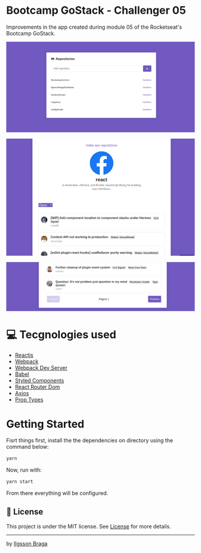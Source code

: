 # Bootcamp GoStack - Challenger 05

Improvements in the app created during module 05 of the Rocketseat's Bootcamp GoStack.

<img src=".github/img01.png" /> <br/>

<img src=".github/img02.png" /> <br/>

<img src=".github/img05.png" /> <br/>

# :computer: Tecgnologies used

<ul>
  <li><a href="https://reactjs.org/">Reactjs</a></li>
  <li><a href="https://webpack.js.org/">Webpack</a></li>
  <li><a href="https://github.com/webpack/webpack-dev-server">Webpack Dev Server</a></li>
  <li><a href="https://babeljs.io/">Babel</a></li>
  <li><a href="https://styled-components.com/docs/basics">Styled Components</a></li>
  <li><a href="https://reacttraining.com/react-router/web/guides/quick-start">React Router Dom</a></li>
   <li><a href="https://github.com/axios/axios">Axios</a></li>
    <li><a href="https://www.npmjs.com/package/prop-types">Prop Types</a></li>
</ul>

# Getting Started

Fisrt things first, install the the dependencies on directory using the command below:

```bash
yarn

```

Now, run with:

```bash
yarn start

```

From there everything will be configured.

## :memo: License

This project is under the MIT license. See [License](LICENSE.md) for more details.

---

by [Ilgsson Braga](https://github.com/IlgssonBraga)
